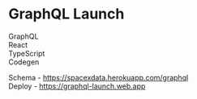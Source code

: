 # GraphQL Launch
GraphQL  
React  
TypeScript  
Codegen  

Schema - https://spacexdata.herokuapp.com/graphql  
Deploy - https://graphql-launch.web.app





